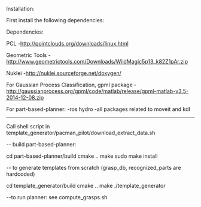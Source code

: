 Installation:

First install the following dependencies:

Dependencies:

PCL
-http://pointclouds.org/downloads/linux.html

Geometric Tools
-http://www.geometrictools.com/Downloads/WildMagic5p13_k82Z1pAr.zip

Nuklei
-http://nuklei.sourceforge.net/doxygen/

For Gaussian Process Classification, gpml package
-http://gaussianprocess.org/gpml/code/matlab/release/gpml-matlab-v3.5-2014-12-08.zip

For part-based-planner:
-ros hydro
-all packages related to moveit and kdl

---

Call shell script in template_generator/pacman_pilot/download_extract_data.sh

-- build part-based-planner:

cd part-based-planner/build
cmake ..
make
sudo make install

-- to generate templates from scratch (grasp_db, recognized_parts are hardcoded)

cd template_generator/build
cmake ..
make
./template_generator

--to run planner:
see compute_grasps.sh